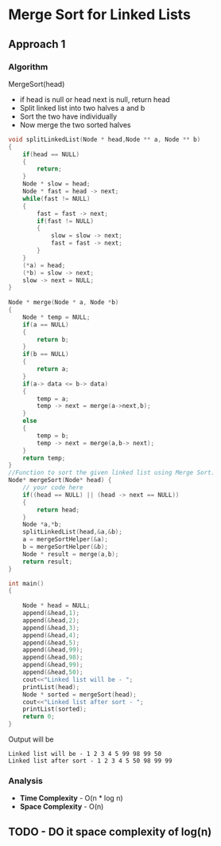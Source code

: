 # Merge Sort for Linked Lists

## Approach 1

### Algorithm
MergeSort(head)
- if head is null or head next is null, return head
- Split linked list into two halves a and b
- Sort the two have individually
- Now merge the two sorted halves

```cpp
void splitLinkedList(Node * head,Node ** a, Node ** b)
{
    if(head == NULL)
    {
        return;
    }
    Node * slow = head;
    Node * fast = head -> next;
    while(fast != NULL)
    {
        fast = fast -> next;
        if(fast != NULL)
        {
            slow = slow -> next;
            fast = fast -> next;
        }
    }
    (*a) = head;
    (*b) = slow -> next;
    slow -> next = NULL;
}
    
Node * merge(Node * a, Node *b)
{
    Node * temp = NULL;
    if(a == NULL)
    {
        return b;
    }
    if(b == NULL)
    {
        return a;
    }
    if(a-> data <= b-> data)
    {
        temp = a;
        temp -> next = merge(a->next,b);
    }
    else
    {
        temp = b;
        temp -> next = merge(a,b-> next);
    }
    return temp;
}
//Function to sort the given linked list using Merge Sort.
Node* mergeSort(Node* head) {
    // your code here
    if((head == NULL) || (head -> next == NULL))
    {
        return head;
    }
    Node *a,*b;
    splitLinkedList(head,&a,&b);
    a = mergeSortHelper(&a);
    b = mergeSortHelper(&b);
    Node * result = merge(a,b);
    return result;
}

int main()
{
    
    Node * head = NULL;
    append(&head,1);
    append(&head,2);
    append(&head,3);
    append(&head,4);
    append(&head,5);
    append(&head,99);
    append(&head,98);
    append(&head,99);
    append(&head,50);
    cout<<"Linked list will be - ";
    printList(head);
    Node * sorted = mergeSort(head);
    cout<<"Linked list after sort - ";
    printList(sorted);
    return 0;
}
```

Output will be
```
Linked list will be - 1 2 3 4 5 99 98 99 50 
Linked list after sort - 1 2 3 4 5 50 98 99 99
```

### Analysis
- **Time Complexity** - O(n * log n)
- **Space Complexity** - O(n)

## TODO - DO it space complexity of log(n)